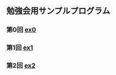 ## 勉強会用サンプルプログラム

### 第0回 [ex0](https://github.com/sudako/examples/blob/master/ex0/affairs.ipynb)

### 第1回 [ex1](https://github.com/sudako/examples/blob/master/ex1/)

### 第2回 [ex2](https://github.com/sudako/examples/blob/master/ex2/)
